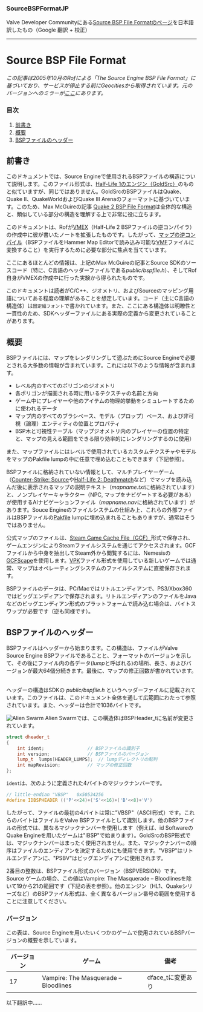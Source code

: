 ### SourceBSPFormatJP  
Valve Developer Communityにある[Source BSP File Formatのページ](https://developer.valvesoftware.com/wiki/Source_BSP_File_Format)を日本語訳したもの（Google 翻訳 + 校正）  
  
****  
# Source BSP File Format  
*この記事は2005年10月のRofによる「The Source Engine BSP File Format」に基づいており、サービスが停止する前にGeocitiesから取得されています。元のバージョンへのミラーが[ここ](http://www.bagthorpe.org/bob/cofrdrbob/bspformat.html)にあります。*  

### 目次  
1. [前書き](#%E5%89%8D%E6%9B%B8%E3%81%8D)
2. [概要](#%E6%A6%82%E8%A6%81)
3. [BSPファイルのヘッダー](#BSP%E3%83%95%E3%82%A1%E3%82%A4%E3%83%AB%E3%81%AE%E3%83%98%E3%83%83%E3%83%80%E3%83%BC)

## 前書き  
このドキュメントでは、Source Engineで使用されるBSPファイルの構造について説明します。このファイル形式は、[Half-Life 1のエンジン（GoldSrc）](https://developer.valvesoftware.com/wiki/GoldSrc)のものと似ていますが、同じではありません。GoldSrcのBSPファイルはQuake、Quake II、QuakeWorldおよびQuake III Arenaのフォーマットに基づいています。このため、Max McGuireの記事 [Quake 2 BSP File Format](http://www.flipcode.com/archives/Quake_2_BSP_File_Format.shtml)は全体的な構造と、類似している部分の構造を理解する上で非常に役に立ちます。  

このドキュメントは、Rofが[VMEX](https://developer.valvesoftware.com/wiki/VMEX)（Half-Life 2 BSPファイルの逆コンパイラ）の作成中に彼が書いたノートを拡張したものです。したがって、[マップの逆コンパイル](https://developer.valvesoftware.com/wiki/Decompiling_Maps)（BSPファイルをHammer Map Editorで読み込み可能な[VMF](https://developer.valvesoftware.com/wiki/VMF)ファイルに変換すること）を実行するために必要な部分に焦点を当てています。 

ここにあるほとんどの情報は、上記のMax McGuireの記事とSource SDKのソースコード（特に、C言語のヘッダーファイルである*public/bspfile.h*）、そしてRof自身がVMEXの作成中に行った実験から得られたものです。  

このドキュメントは読者がC/C++、ジオメトリ、およびSourceのマッピング用語についてある程度の理解があることを想定しています。コード（主にC言語の構造体）は`固定幅フォント`で書かれています。また、ここにある構造体は明瞭性と一貫性のため、SDKヘッダーファイルにある実際の定義から変更されていることがあります。  
  
## 概要  
BSPファイルには、マップをレンダリングして遊ぶためにSource Engineで必要とされる大多数の情報が含まれています。これには以下のような情報が含まれます。  
* レベル内のすべてのポリゴンのジオメトリ  
* 各ポリゴンが描画される時に用いるテクスチャの名前と方向  
* ゲーム中にプレイヤーや他のアイテムの物理的挙動をシミュレートするために使われるデータ
* マップ内のすべてのブラシベース、モデル（プロップ）ベース、および非可視（論理）エンティティの位置とプロパティ  
* BSP木と可視性テーブル（マップジオメトリ内のプレイヤーの位置の特定と、マップの見える範囲をできる限り効率的にレンダリングするのに使用）  

また、マップファイルにはレベルで使用されているカスタムテクスチャやモデルをマップのPakfile lumpの中に任意で埋め込むこともできます（下記参照）。  

BSPファイルに格納されていない情報として、マルチプレイヤーゲーム（[Counter-Strike: Source](https://developer.valvesoftware.com/wiki/Counter-Strike:_Source)や[Half-Life 2: Deathmatch](https://developer.valvesoftware.com/wiki/Half-Life_2:_Deathmatch)など）でマップを読み込んだ後に表示されるマップの説明テキスト（*mapname.txt*に格納されています）と、ノンプレイヤーキャラクター（NPC, マップをナビゲートする必要がある）が使用するAIナビゲーションファイル（*mapname.nav*に格納されています）があります。Souce Engineのファイルシステムの仕組み上、これらの外部ファイルはBSPファイルの[Pakfile](#Pakfile) lumpに埋め込まれることもありますが、通常はそうではありません。  

公式マップのファイルは、[Steam Game Cache File（GCF）](https://developer.valvesoftware.com/wiki/Game_Cache_File)形式で保存され、ゲームエンジンによりSteamファイルシステムを通じてアクセスされます。GCFファイルから中身を抽出してSteam外から閲覧するには、Nemesisの[GCFScape](https://developer.valvesoftware.com/wiki/GCFScape)を使用します。[VPK](https://developer.valvesoftware.com/wiki/VPK)ファイル形式を使用している新しいゲームでは通常、マップはオペレーティングシステムのファイルシステムに直接保存されます。  

BSPファイルのデータは、PC/Macではリトルエンディアンで、PS3/Xbox360ではビッグエンディアンで保存されます。リトルエンディアンのファイルをJavaなどのビッグエンディアン形式のプラットフォームで読み込む場合は、バイトスワップが必要です（逆も同様です）。  

## BSPファイルのヘッダー  
BSPファイルはヘッダーから始まります。この構造は、ファイルがValve Source Engine BSPファイルであることと、フォーマットのバージョンを示して、その後にファイル内の各データ(*lump*と呼ばれる)の場所、長さ、およびバージョンが最大64個分続きます。最後に、マップの修正回数が書かれています。  

ヘッダーの構造はSDKの *public/bspfile.h* というヘッダーファイルに記載されています。このファイルは、このドキュメント全体を通して広範囲にわたって参照されています。また、ヘッダーは合計で1036バイトです。  

![Alien Swarm](https://developer.valvesoftware.com/w/images/c/c9/AS-16px.png) Alien Swarmでは、この構造体はBSPHeader_tに名前が変更されています。  
``` C++  
struct dheader_t
{
	int	ident;                // BSPファイルの識別子
	int	version;              // BSPファイルのバージョン
	lump_t	lumps[HEADER_LUMPS];  // lumpディレクトリの配列
	int	mapRevision;          // マップの修正回数
};
```  
`ident`は、次のように定義された4バイトのマジックナンバーです。  
``` C++  
// little-endian "VBSP"   0x50534256
#define IDBSPHEADER	(('P'<<24)+('S'<<16)+('B'<<8)+'V')
```  
したがって、ファイルの最初の4バイトは常に"VBSP"（ASCII形式）です。これらのバイトはファイルをValve BSPファイルとして識別します。他のBSPファイルの形式では、異なるマジックナンバーを使用します（例えば、id SoftwareのQuake Engineを用いたゲームは"IBSP"で始まります）。GoldSrcのBSP形式では、マジックナンバーはまったく使用されません。また、マジックナンバーの順序はファイルのエンディアンを決定するためにも使用できます。"VBSP"はリトルエンディアンに、"PSBV"はビッグエンディアンに使用されます。  

2番目の整数は、BSPファイル形式のバージョン（BSPVERSION）です。 Source ゲームの場合、この値はVampire: The Masquerade – Bloodlinesを除いて19から21の範囲です（下記の表を参照）。他のエンジン（HL1、Quakeシリーズなど）のBSPファイル形式は、全く異なるバージョン番号の範囲を使用することに注意してください。  


### バージョン  
この表は、Source Engineを用いたいくつかのゲームで使用されているBSPバージョンの概要を示しています。 

| バージョン | ゲーム | 備考 |  
| - | - | - |  
| 17 | Vampire: The Masquerade – Bloodlines | dface_tに変更あり |  

以下翻訳中……  
